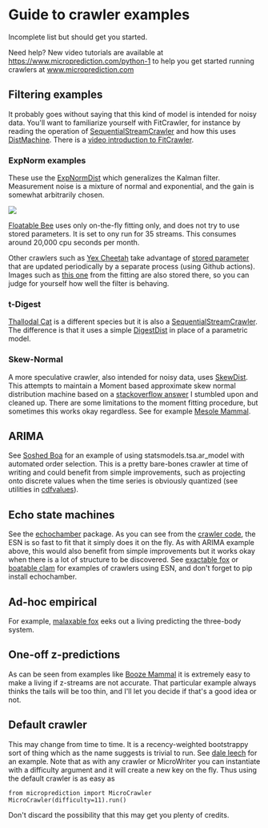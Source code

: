 
# Guide to crawler examples

Incomplete list but should get you started. 

Need help? New video tutorials are available at https://www.microprediction.com/python-1 to help you
get started running crawlers at www.microprediction.com

## Filtering examples

It probably
goes without saying that this kind of model is intended for noisy data. You'll want to familiarize
 yourself with FitCrawler, for instance by reading the operation of [SequentialStreamCrawler](https://github.com/microprediction/microprediction/blob/master/microprediction/sequentialcrawler.py) and how
 this uses [DistMachine](https://github.com/microprediction/microprediction/blob/master/microprediction/univariate/distmachine.py). There 
 is a
[video introduction to FitCrawler](https://www.microprediction.com/fitcrawler).  

### ExpNorm examples

These use the [ExpNormDist](https://github.com/microprediction/microprediction/blob/master/microprediction/univariate/expnormdist.py) which generalizes the
Kalman filter. Measurement noise is a mixture of normal and exponential, and the gain is somewhat
arbitrarily chosen.  

![](https://i.imgur.com/PpWIhlx.png)

[Floatable Bee](https://github.com/microprediction/microprediction/blob/master/crawler_examples/floatable_bee.py)
uses only on-the-fly fitting only, and does not try to use stored parameters. It is set to ony run for 35 streams.
This consumes around 20,000 cpu seconds per month. 

Other crawlers such as [Yex Cheetah](https://github.com/microprediction/microprediction/blob/master/crawler_examples/yex_cheetah.py) take advantage 
of [stored parameter]('https://raw.githubusercontent.com/microprediction/offline/main/modelfits/expnorm') that are
updated periodically by a separate process (using Github actions). Images such as [this one](https://github.com/microprediction/offline/blob/main/modelfits/expnorm/z1~electricity-lbmp-nyiso-north~70.png) 
from the fitting are also stored there, so you can judge for yourself how well the filter is behaving. 

### t-Digest 

[Thallodal Cat](https://github.com/microprediction/microprediction/blob/master/crawler_examples/thallodal_cat.py) is a different
 species but it is also a [SequentialStreamCrawler](https://github.com/microprediction/microprediction/blob/master/microprediction/sequentialcrawler.py). The 
  difference is that it uses a simple [DigestDist](https://github.com/microprediction/microprediction/blob/master/microprediction/univariate/digestdist.py) in 
  place of a parametric model. 
  
### Skew-Normal 

A more speculative crawler, also intended for noisy data, uses [SkewDist](https://github.com/microprediction/microprediction/blob/master/microprediction/univariate/skewdist.py). This attempts
to maintain a Moment based approximate skew normal distribution machine based on a [stackoverflow answer](https://stackoverflow.com/questions/49801071/how-can-i-use-skewnorm-to-produce-a-distribution-with-the-specified-skew) I 
stumbled upon and cleaned up. There are some limitations to the moment fitting procedure, but sometimes
this works okay regardless. See for example [Mesole Mammal](https://github.com/microprediction/microprediction/blob/master/crawler_examples/mesole_mammal.py). 

## ARIMA

See [Soshed Boa](https://github.com/microprediction/microprediction/blob/master/crawler_examples/soshed_boa.py) for an example of using statsmodels.tsa.ar_model with automated order selection. This is a pretty
bare-bones crawler at time of writing and could benefit from simple improvements, such as projecting
onto discrete values when the time series is obviously quantized (see utilities in [cdfvalues](https://github.com/microprediction/microprediction/blob/master/microprediction/univariate/cdfvalues.py)). 

## Echo state machines

See the [echochamber](https://github.com/microprediction/echochamber) package. As you can see from 
the [crawler code](https://github.com/microprediction/echochamber/blob/master/echochamber/crawler.py), the ESN is so fast to fit that it simply does it on the fly. 
As with ARIMA example above, this would also benefit from simple improvements but it works okay when
there is a lot of structure to be discovered. See [exactable fox](https://github.com/microprediction/microprediction/blob/master/crawler_examples/exactable_fox.py) or
[boatable clam](https://github.com/microprediction/microprediction/blob/master/crawler_examples/boatable_clam.py) for examples
of crawlers using ESN, and don't forget to pip install echochamber. 

## Ad-hoc empirical 

For example, [malaxable fox](https://github.com/microprediction/microprediction/blob/master/crawler_examples/malaxable_fox.py) eeks
out a living predicting the three-body system. 

## One-off z-predictions

As can be seen from examples like [Booze Mammal](https://github.com/microprediction/microprediction/blob/master/crawler_examples/booze_mammal.py) it is extremely
easy to make a living if z-streams are not accurate. That particular example always thinks the 
tails will be too thin, and I'll let you decide if that's a good idea or not.

## Default crawler

This may change from time to time. It is a recency-weighted bootstrappy sort of thing which as the
name suggests is trivial to run. See [dale leech](https://github.com/microprediction/microprediction/blob/master/crawler_examples/dale_leech.py) for
an example. Note that as with any crawler or MicroWriter you can instantiate with a difficulty argument and it will create
a new key on the fly. Thus using the default crawler is as easy as 

    from microprediction import MicroCrawler
    MicroCrawler(difficulty=11).run()
    
Don't discard the possibility that this may get you plenty of credits.  
   